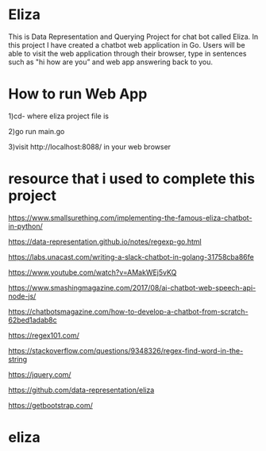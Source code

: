 # Eliza
This is Data Representation and Querying Project for chat bot called Eliza.
In this project I have created a chatbot web application in Go. Users will be able to visit the web application through their browser, type in sentences such as "hi how are you” and web app answering back to you.




# How to run Web App

1)cd- where eliza project file is

2)go run main.go

3)visit http://localhost:8088/ in your web browser




# resource that i used to complete this project 

https://www.smallsurething.com/implementing-the-famous-eliza-chatbot-in-python/

https://data-representation.github.io/notes/regexp-go.html

https://labs.unacast.com/writing-a-slack-chatbot-in-golang-31758cba86fe

https://www.youtube.com/watch?v=AMakWEj5vKQ

https://www.smashingmagazine.com/2017/08/ai-chatbot-web-speech-api-node-js/

https://chatbotsmagazine.com/how-to-develop-a-chatbot-from-scratch-62bed1adab8c

https://regex101.com/

https://stackoverflow.com/questions/9348326/regex-find-word-in-the-string

https://jquery.com/

https://github.com/data-representation/eliza

https://getbootstrap.com/

# eliza

